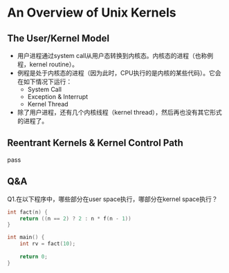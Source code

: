# An Overview of Unix Kernels


## The User/Kernel Model
- 用户进程通过system call从用户态转换到内核态。内核态的进程（也称例程，kernel routine）。
- 例程是处于内核态的进程（因为此时，CPU执行的是内核的某些代码）。它会在如下情况下运行：
  - System Call
  - Exception & Interrupt
  - Kernel Thread
- 除了用户进程，还有几个内核线程（kernel thread），然后再也没有其它形式的进程了。


## Reentrant Kernels & Kernel Control Path
pass


## Q&A
Q1.在以下程序中，哪些部分在user space执行，哪部分在kernel space执行？

```c
int fact(n) {
    return ((n == 2) ? 2 : n * f(n - 1))
}

int main() {
    int rv = fact(10);
    
    return 0;
}
```
